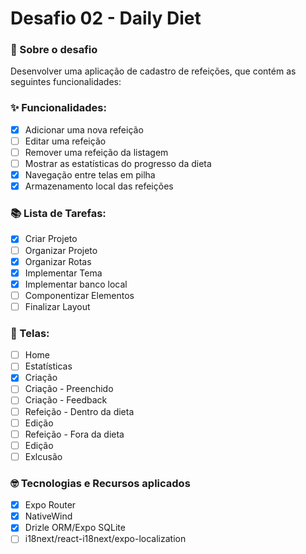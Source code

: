 # Desafio 02 - Daily Diet

### 🚀 Sobre o desafio
Desenvolver uma aplicação de cadastro de refeições, que contém as seguintes funcionalidades:

### ✨ Funcionalidades:

- [X] Adicionar uma nova refeição
- [ ] Editar uma refeição
- [ ] Remover uma refeição da listagem
- [ ] Mostrar as estatísticas do progresso da dieta
- [X] Navegação entre telas em pilha
- [X] Armazenamento local das refeições

### 📚 Lista de Tarefas:

- [X]  Criar Projeto 
- [ ]  Organizar Projeto 
- [X]  Organizar Rotas
- [X]  Implementar Tema
- [X]  Implementar banco local
- [ ]  Componentizar Elementos
- [ ]  Finalizar Layout

### 📱 Telas:

- [ ]  Home 
- [ ]  Estatísticas 
- [X]  Criação
- [ ]  Criação - Preenchido
- [ ]  Criação - Feedback
- [ ]  Refeição - Dentro da dieta
- [ ]  Edição
- [ ]  Refeição - Fora da dieta
- [ ]  Edição
- [ ]  Exlcusão

### 🤓 Tecnologias e Recursos aplicados

- [X]  Expo Router
- [X]  NativeWind
- [X]  Drizle ORM/Expo SQLite
- [ ]  i18next/react-i18next/expo-localization